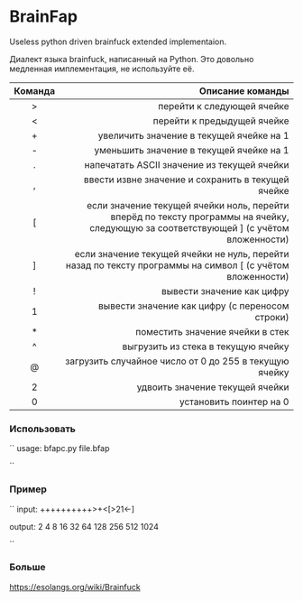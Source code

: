 # BrainFap

Useless python driven brainfuck extended implementaion.

Диалект языка brainfuck, написанный на Python. Это довольно медленная имплементация, не используйте её. 

|Команда |	Описание команды|	
|:-----:|---------------------------------------:|	
|>|	перейти к следующей ячейке|
|<|	перейти к предыдущей ячейке|
|+|	увеличить значение в текущей ячейке на 1|
|-|	уменьшить значение в текущей ячейке на 1|
|.|	напечатать ASCII значение из текущей ячейки|
|,|	ввести извне значение и сохранить в текущей ячейке|
|[|	если значение текущей ячейки ноль, перейти вперёд по тексту программы на ячейку, следующую за соответствующей ] (с учётом вложенности)|
|]|	если значение текущей ячейки не нуль, перейти назад по тексту программы на символ [ (с учётом вложенности)|
|!| вывести значение как цифру |
|1| вывести значение как цифру (с переносом строки) |
|*| поместить значение ячейки в стек |
|^| выгрузить из стека в текущую ячейку |
|@| загрузить случайное число от 0 до 255 в текущую ячейку |
|2| удвоить значение текущей ячейки |
|0| установить поинтер на 0|

### Использовать 

``
usage: bfapc.py file.bfap

``

### Пример

``
input:
++++++++++>+<[>21<-]

output:
2
4
8
16
32
64
128
256
512
1024

``

### Больше

https://esolangs.org/wiki/Brainfuck